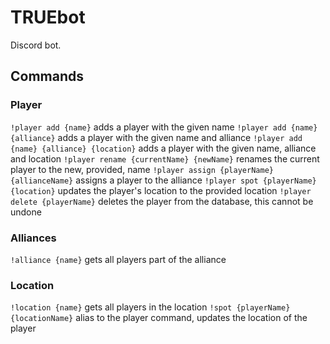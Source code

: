 # TRUEbot

Discord bot.

## Commands

### Player

`!player add {name}` adds a player with the given name
`!player add {name} {alliance}` adds a player with the given name and alliance
`!player add {name} {alliance} {location}` adds a player with the given name, alliance and location
`!player rename {currentName} {newName}` renames the current player to the new, provided, name
`!player assign {playerName} {allianceName}` assigns a player to the alliance
`!player spot {playerName} {location}` updates the player's location to the provided location
`!player delete {playerName}` deletes the player from the database, this cannot be undone

### Alliances

`!alliance {name}` gets all players part of the alliance

### Location

`!location {name}` gets all players in the location
`!spot {playerName} {locationName}` alias to the player command, updates the location of the player
